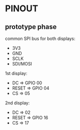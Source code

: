 # PINOUT

## prototype phase

common SPI bus for both displays:

- 3V3
- GND
- SCLK
- SDI/MOSI

1st display:

- DC => GPIO 00
- RESET => GPIO 04
- CS => 05

2nd display:

- DC => 02
- RESET => GPIO 16
- CS => 17
